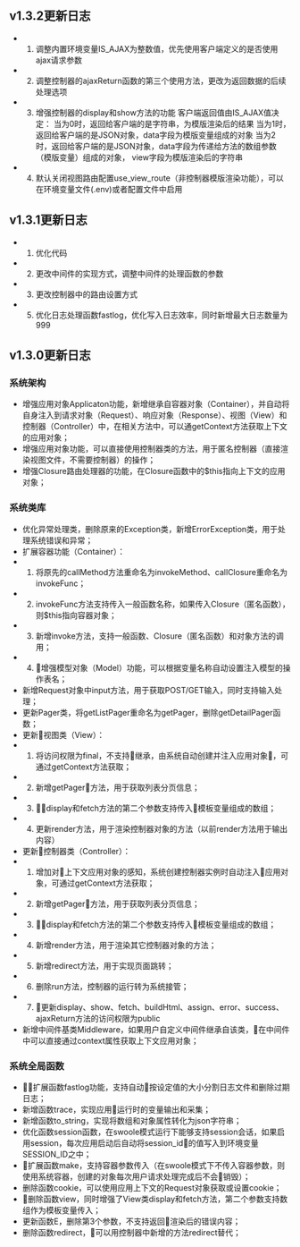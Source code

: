 ## v1.3.2更新日志
- 1. 调整内置环境变量IS_AJAX为整数值，优先使用客户端定义的是否使用ajax请求参数
- 2. 调整控制器的ajaxReturn函数的第三个使用方法，更改为返回数据的后续处理选项
- 3. 增强控制器的display和show方法的功能
       客户端返回值由IS_AJAX值决定：
       当为0时，返回给客户端的是字符串，为模版渲染后的结果
       当为1时，返回给客户端的是JSON对象，data字段为模版变量组成的对象
       当为2时，返回给客户端的是JSON对象，data字段为传递给方法的数组参数（模版变量）组成的对象，
               view字段为模版渲染后的字符串
- 4. 默认关闭视图路由配置use_view_route（非控制器模版渲染功能），可以在环境变量文件(.env)或者配置文件中启用


## v1.3.1更新日志
- 1. 优化代码
- 2. 更改中间件的实现方式，调整中间件的处理函数的参数
- 3. 更改控制器中的路由设置方式
- 5. 优化日志处理函数fastlog，优化写入日志效率，同时新增最大日志数量为999


## v1.3.0更新日志
### 系统架构
- 增强应用对象Applicaton功能，新增继承自容器对象（Container），并自动将自身注入到请求对象（Request）、响应对象（Response）、视图（View）和控制器（Controller）中，在相关方法中，可以通getContext方法获取上下文的应用对象；
- 增强应用对象功能，可以直接使用控制器类的方法，用于匿名控制器（直接渲染视图文件，不需要控制器）的操作；
- 增强Closure路由处理器的功能，在Closure函数中的$this指向上下文的应用对象；

### 系统类库
- 优化异常处理类，删除原来的Exception类，新增ErrorException类，用于处理系统错误和异常；
- 扩展容器功能（Container）：
- 1. 将原先的callMethod方法重命名为invokeMethod、callClosure重命名为invokeFunc；
- 2. invokeFunc方法支持传入一般函数名称，如果传入Closure（匿名函数），则$this指向容器对象；
- 3. 新增invoke方法，支持一般函数、Closure（匿名函数）和对象方法的调用；
- 4. 增强模型对象（Model）功能，可以根据变量名称自动设置注入模型的操作表名；
- 新增Request对象中input方法，用于获取POST/GET输入，同时支持输入处理；
- 更新Pager类，将getListPager重命名为getPager，删除getDetailPager函数；
- 更新视图类（View）：
- 1. 将访问权限为final，不支持继承，由系统自动创建并注入应用对象，可通过getContext方法获取；
- 2. 新增getPager方法，用于获取列表分页信息；
- 3. display和fetch方法的第二个参数支持传入模板变量组成的数组；
- 4. 更新render方法，用于渲染控制器对象的方法（以前render方法用于输出内容）
- 更新控制器类（Controller）：
- 1. 增加对上下文应用对象的感知，系统创建控制器实例时自动注入应用对象，可通过getContext方法获取；
- 2. 新增getPager方法，用于获取列表分页信息；
- 3. display和fetch方法的第二个参数支持传入模板变量组成的数组；
- 4. 新增render方法，用于渲染其它控制器对象的方法；
- 5. 新增redirect方法，用于实现页面跳转；
- 6. 删除run方法，控制器的运行转为系统接管；
- 7. 更新display、show、fetch、buildHtml、assign、error、success、ajaxReturn方法的访问权限为public
- 新增中间件基类Middleware，如果用户自定义中间件继承自该类，在中间件中可以直接通过context属性获取上下文应用对象；

### 系统全局函数
- 扩展函数fastlog功能，支持自动按设定值的大小分割日志文件和删除过期日志；
- 新增函数trace，实现应用运行时的变量输出和采集；
- 新增函数to_string，实现将数组和对象属性转化为json字符串；
- 优化函数session函数，在swoole模式运行下能够支持session会话，如果启用session，每次应用启动后自动将session_id的值写入到环境变量SESSION_ID之中；
- 扩展函数make，支持容器参数传入（在swoole模式下不传入容器参数，则使用系统容器，创建的对象每次用户请求处理完成后不会销毁）；
- 删除函数cookie，可以使用应用上下文的Request对象获取或设置cookie；
- 删除函数view，同时增强了View类display和fetch方法，第二个参数支持数组作为模板变量传入；
- 更新函数E，删除第3个参数，不支持返回渲染后的错误内容；
- 删除函数redirect，可以用控制器中新增的方法redirect替代；

